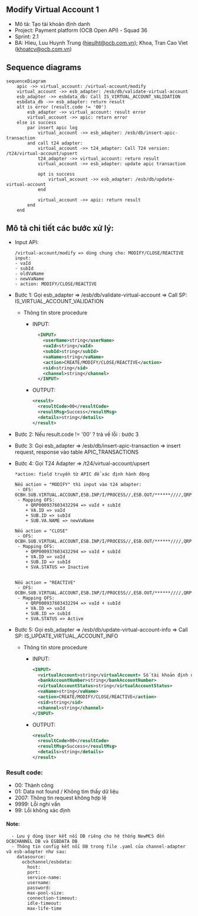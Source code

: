 ## Modify Virtual Account 1

- Mô tả: Tạo tài khoản định danh
- Project: Payment platform (OCB Open API) - Squad 36
- Sprint: 2.1
- BA: Hieu, Luu Huynh Trung (hieulht@ocb.com.vn); Khoa, Tran Cao Viet (khoatcv@ocb.com.vn)

## Sequence diagrams
```mermaid
sequenceDiagram
	apic ->> virtual_account: /virtual-account/modify
	virtual_account ->> esb_adapter: /esb/db/validate-virtual-account
	esb_adapter ->> esbdata_db: Call IS_VIRTUAL_ACCOUNT_VALIDATION
	esbdata_db ->> esb_adapter: return result
	alt is error (result.code != '00')
		esb_adapter ->> virtual_account: result error
		virtual_account ->> apic: return error
	else is success
        par insert apic log
            virtual_account ->> esb_adapter: /esb/db/insert-apic-transaction
        and call t24 adapter:
            virtual_account ->> t24_adapter: Call T24 version: /t24/virtual-account/upsert
            t24_adapter ->> virtual_account: return result
            virtual_account ->> esb_adapter: update apic transaction
            
            opt is success
                virtual_account ->> esb_adapter: /esb/db/update-virtual-account
            end
            
            virtual_account ->> apic: return result
		end
	end
```

## Mô tả chi tiết các bước xử lý:
- Input API:

    ````
    /virtual-account/modify => dùng chung cho: MODIFY/CLOSE/REACTIVE
    input:
    - vaId
    - subId
    - oldVaName
    - newVaName
    - action: MODIFY/CLOSE/REACTIVE
    ````
  
- Bước 1: Gọi esb_adapter => /esb/db/validate-virtual-account => Call SP: IS_VIRTUAL_ACCOUNT_VALIDATION
    - Thông tin store procedure
        - INPUT:
      
          ```xml
            <INPUT>
              <userName>string</userName>
              <vaId>string</vaId>
              <subId>string</subId>
              <vaName>string</vaName>
              <action>CREATE/MODIFY/CLOSE/REACTIVE</action>
              <sid>string</sid>
              <channel>string</channel>
            </INPUT>
          ```
        - OUTPUT:
        
          ```xml
          <result>
            <resultCode>00</resultCode>
            <resultMsg>Success</resultMsg>
            <details>string</details>
          </result>
          ```

- Bước 2: Nếu result.code != '00' ? trả về lỗi : bước 3

- Bước 3: Gọi esb_adapter => /esb/db/insert-apic-transaction => insert request, response vào table APIC_TRANSACTIONS

- Bước 4: Gọi T24 Adapter => /t24/virtual-account/upsert

    ```` 
    *action: field truyền từ APIC để xác định hành động
  
    Nếu action = "MODIFY" thì input vào t24 adapter:
     - OFS: OCBH.SUB.VIRTUAL.ACCOUNT,ESB.INP/I/PROCESS//,ESB.OUT/******////,QRP000937603432294,VA.ID:1:1=QRP,SUB.ID:1:1=000937603432294,SUB.VA.NAME:1:1=JOYME
     - Mapping OFS:
        + QRP000937603432294 => vaId + subId
        + VA.ID => vaId
        + SUB.ID => subId
        + SUB.VA.NAME => newVaName
        
    Nếu action = "CLOSE"
     - OFS: OCBH.SUB.VIRTUAL.ACCOUNT,ESB.INP/I/PROCESS//,ESB.OUT/******////,QRP000937603432294,VA.ID:1:1=QRP,SUB.ID:1:1=000937603432295,SVA.STATUS:1:1=Inactive
     - Mapping OFS:
        + QRP000937603432294 => vaId + subId
        + VA.ID => vaId
        + SUB.ID => subId
        + SVA.STATUS => Inactive
    
    
    Nếu action = "REACTIVE"
     - OFS: OCBH.SUB.VIRTUAL.ACCOUNT,ESB.INP/I/PROCESS//,ESB.OUT/******////,QRP000937603432294,VA.ID:1:1=QRP,SUB.ID:1:1=000937603432295,SVA.STATUS:1:1=Active
     - Mapping OFS:
        + QRP000937603432294 => vaId + subId
        + VA.ID => vaId
        + SUB.ID => subId
        + SVA.STATUS => Active 
    ````

- Bước 5: Gọi esb_adapter => /esb/db/update-virtual-account-info => Call SP: IS_UPDATE_VIRTUAL_ACCOUNT_INFO
    - Thông tin store procedure
        - INPUT:
      
          ```xml
          <INPUT>
            <virtualAccount>string</virtualAccount> Số tài khoản định danh đầy đủ
            <bankAccountNumber>string</bankAccountNumber>
            <virtualAccountStatus>string</virtualAccountStatus>
            <vaName>string</vaName>
            <action>CREATE/MODIFY/CLOSE/REACTIVE</action>
            <sid>string</sid>
            <channel>string</channel>
          </INPUT>
          ```
        - OUTPUT:
      
          ```xml
          <result>
            <resultCode>00</resultCode>
            <resultMsg>Success</resultMsg>
            <details>string</details>
          </result>
          ```

### Result code:
- 00: Thành công
- 01: Data not found / Không tìm thấy dữ liệu
- 2007: Thông tin request không hợp lệ
- 9999: Lỗi nghi vấn
- 99: Lỗi không xác định

#### Note:
````
  - Lưu ý dùng User kết nối DB riêng cho hệ thống NewMCS đến OCBCHANNEL DB và ESBDATA DB
  - Thông tin config kết nối DB trong file .yaml của channel-adapter và esb-adapter như sau:
	datasource:
	  ocbchannel/esbdata:
	    host:
		port:
		service-name:
		username:
		password:
		max-pool-size:
		connection-timeout:
		idle-timeout:
		max-life-time
````
